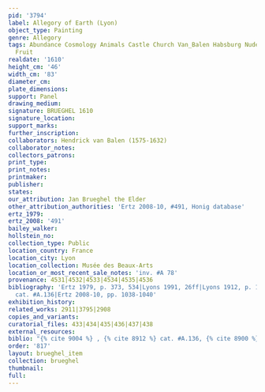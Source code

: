 ```yaml
---
pid: '3794'
label: Allegory of Earth (Lyon)
object_type: Painting
genre: Allegory
tags: Abundance Cosmology Animals Castle Church Van_Balen Habsburg Nude Putti Landscape
  Fruit
realdate: '1610'
height_cm: '46'
width_cm: '83'
diameter_cm: 
plate_dimensions: 
support: Panel
drawing_medium: 
signature: BRUEGHEL 1610
signature_location: 
support_marks: 
further_inscription: 
collaborators: Hendrick van Balen (1575-1632)
collaborator_notes: 
collectors_patrons: 
print_type: 
print_notes: 
printmaker: 
publisher: 
states: 
our_attribution: Jan Brueghel the Elder
other_attribution_authorities: 'Ertz 2008-10, #491, Honig database'
ertz_1979: 
ertz_2008: '491'
bailey_walker: 
hollstein_no: 
collection_type: Public
location_country: France
location_city: Lyon
location_collection: Musée des Beaux-Arts
location_or_most_recent_sale_notes: 'inv. #A 78'
provenance: 4531|4532|4533|4534|4535|4536
bibliography: 'Ertz 1979, p. 373, 534|Lyons 1991, 26ff|Lyons 1912, p. 10|Werche 2004,
  cat. #A.136|Ertz 2008-10, pp. 1038-1040'
exhibition_history: 
related_works: 2911|3795|2908
copies_and_variants: 
curatorial_files: 433|434|435|436|437|438
external_resources: 
biblio: "{% cite 9004 %} , {% cite 8912 %} cat. #A.136, {% cite 8900 %} pp. 1038-1040"
order: '817'
layout: brueghel_item
collection: brueghel
thumbnail: 
full: 
---
```


